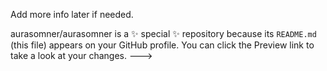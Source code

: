 Add more info later if needed. 


aurasomner/aurasomner is a ✨ special ✨ repository because its `README.md` (this file) appears on your GitHub profile.
You can click the Preview link to take a look at your changes.
--->
